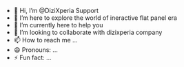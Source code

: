 - 👋 Hi, I’m @DiziXperia Support
- 👀 I’m here to explore the world of ineractive flat panel era
- 🌱 I’m currently here to help you
- 💞️ I’m looking to collaborate with dizixperia company
- 📫 How to reach me ...
- 😄 Pronouns: ...
- ⚡ Fun fact: ...

<!---
DiziXperia/DiziXperia is a ✨ special ✨ repository because its `README.md` (this file) appears on your GitHub profile.
You can click the Preview link to take a look at your changes.
--->
